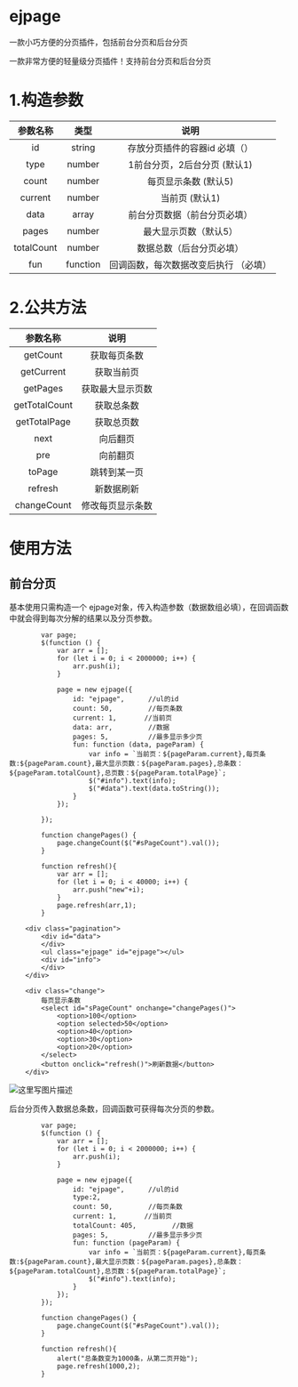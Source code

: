 # ejpage
一款小巧方便的分页插件，包括前台分页和后台分页

一款非常方便的轻量级分页插件！支持前台分页和后台分页

# 1.构造参数

参数名称 | 类型 | 说明 
:-: | :-: | :-: 
id |string| 存放分页插件的容器id 必填（）
type| number| 1前台分页，2后台分页  (默认1)
count| number| 每页显示条数  (默认5)
current|number| 当前页  (默认1)
data|array| 前台分页数据（前台分页必填）
pages|number| 最大显示页数（默认5）
totalCount|number| 数据总数（后台分页必填）
fun|function| 回调函数，每次数据改变后执行 （必填）

# 2.公共方法

参数名称 | 说明 
:-: |  :-: 
getCount | 获取每页条数
getCurrent| 获取当前页
getPages| 获取最大显示页数
getTotalCount| 获取总条数
getTotalPage| 获取总页数
next| 向后翻页
pre|向前翻页
toPage|跳转到某一页
refresh|新数据刷新
changeCount|修改每页显示条数

# 使用方法

## 前台分页

基本使用只需构造一个 ejpage对象，传入构造参数（数据数组必填），在回调函数中就会得到每次分解的结果以及分页参数。

```
        var page;
        $(function () {
            var arr = [];
            for (let i = 0; i < 2000000; i++) {
                arr.push(i);
            }

            page = new ejpage({
                id: "ejpage",      //ul的id
                count: 50,         //每页条数
                current: 1,       //当前页
                data: arr,         //数据
                pages: 5,          //最多显示多少页
                fun: function (data, pageParam) {
                    var info = `当前页：${pageParam.current},每页条数:${pageParam.count},最大显示页数：${pageParam.pages},总条数：${pageParam.totalCount},总页数：${pageParam.totalPage}`;
                    $("#info").text(info);
                    $("#data").text(data.toString());
                }
            });
            
        });

        function changePages() {
            page.changeCount($("#sPageCount").val());
        }

        function refresh(){
            var arr = [];
            for (let i = 0; i < 40000; i++) {
                arr.push("new"+i);
            }
            page.refresh(arr,1);
        }
```

```
    <div class="pagination">
        <div id="data">
        </div>
        <ul class="ejpage" id="ejpage"></ul>
        <div id="info">
        </div>
    </div>

    <div class="change">
        每页显示条数
        <select id="sPageCount" onchange="changePages()">
            <option>100</option>
            <option selected>50</option>
            <option>40</option>
            <option>30</option>
            <option>20</option>
        </select>
        <button onclick="refresh()">刷新数据</button>
    </div>
```

![这里写图片描述](http://img.blog.csdn.net/20180125200807470?watermark/2/text/aHR0cDovL2Jsb2cuY3Nkbi5uZXQvcXFfMzQxNDk4MDU=/font/5a6L5L2T/fontsize/400/fill/I0JBQkFCMA==/dissolve/70/gravity/SouthEast)

后台分页传入数据总条数，回调函数可获得每次分页的参数。

```
        var page;
        $(function () {
            var arr = [];
            for (let i = 0; i < 2000000; i++) {
                arr.push(i);
            }

            page = new ejpage({
                id: "ejpage",      //ul的id
                type:2,
                count: 50,         //每页条数
                current: 1,       //当前页
                totalCount: 405,         //数据
                pages: 5,          //最多显示多少页
                fun: function (pageParam) {
                    var info = `当前页：${pageParam.current},每页条数:${pageParam.count},最大显示页数：${pageParam.pages},总条数：${pageParam.totalCount},总页数：${pageParam.totalPage}`;
                    $("#info").text(info);
                }
            });
        });

        function changePages() {
            page.changeCount($("#sPageCount").val());
        }

        function refresh(){
            alert("总条数变为1000条，从第二页开始");
            page.refresh(1000,2);
        }
```

